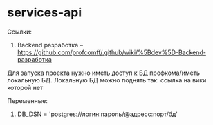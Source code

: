 # services-api

Ссылки: 

1) Backend разработка – https://github.com/profcomff/.github/wiki/%5Bdev%5D-Backend-разработка


Для запуска проекта нужно иметь доступ к БД профкома/иметь локальную БД. 
Локальную БД можно поднять так: ссылка на вики которой нет


Переменные:
1) DB_DSN = 'postgres://логин:пароль/@адресс:порт/бд'
